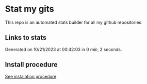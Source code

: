 # Stat my gits

This repo is an automated stats builder for all my github repositories.

## Links to stats


Generated on 10/21/2023 at 00:42:03 in 0 min, 2 seconds.

## Install procedure

[See instalation procedure](./src/install.md)
